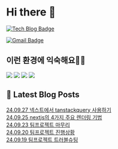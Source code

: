 # Hi there 👋

[![Tech Blog Badge](http://img.shields.io/badge/tistory-black?style=flat-square&logo=Tistory&link=https://codingpracticenote.tistory.com/)](https://codingpracticenote.tistory.com/)
	
[![Gmail Badge](https://img.shields.io/badge/Gmail-d14836?style=flat-square&logo=Gmail&logoColor=white&link=mailto:tkdrnr1215@gmail.com)](mailto:tkdrnr1215@gmail.com)

## 이런 환경에 익숙해요✍🏼

<img src="https://img.shields.io/badge/CSS3-1572B6?style=flat-square&logo=CSS3&logoColor=white"/> </t>
<img src="https://img.shields.io/badge/HTML5-E34F26?style=flat-square&logo=HTML5&logoColor=white"/> 
<img src="https://img.shields.io/badge/JavaScript-F7DF1E?style=flat-square&logo=JavaScript&logoColor=white"/>
<img src="https://img.shields.io/badge/TypeScript-3178C6?style=flat-square&logo=TypeScript&logoColor=white"/>

## 📕 Latest Blog Posts

<a href=https://codingpracticenote.tistory.com/337>24.09.27 넥스트에서 tanstackquery 사용하기</a></br><a href=https://codingpracticenote.tistory.com/336>24.09.25 nextjs의 4가지 주요 렌더링 기법</a></br><a href=https://codingpracticenote.tistory.com/335>24.09.23 팀프로젝트 마무리</a></br><a href=https://codingpracticenote.tistory.com/334>24.09.20 팀프로젝트 진행상황</a></br><a href=https://codingpracticenote.tistory.com/333>24.09.19 팀프로젝트 트러블슈팅</a></br>